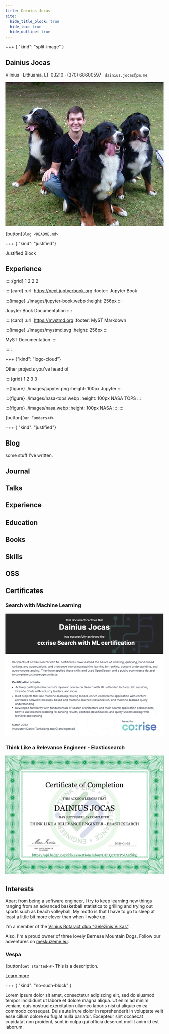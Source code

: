 ```yaml
---
title: Dainius Jocas
site:
  hide_title_block: true
  hide_toc: true
  hide_outline: true
---
```


+++ { "kind": "split-image" }

## Dainius Jocas

Vilnius · Lithuania, LT-03210 · (370) 68600597 · `dainius.jocas@pm.me`

![](images/landing/doggos.jpg)

{button}`Blog <README.md>`

+++ { "kind": "justified"}

Justified Block

## Experience

:::::{grid} 1 2 2 2

::::{card}
:url: https://next.juptyerbook.org
:footer: Jupyter Book

:::{image} ./images/jupyter-book.webp
:height: 256px
:::

Jupyter Book Documentation
::::

::::{card}
:url: https://mystmd.org
:footer: MyST Markdown

:::{image} ./images/mystmd.svg
:height: 256px
:::

MyST Documentation
::::

:::::

+++ {"kind": "logo-cloud"}

Other projects you've heard of

::::{grid} 1 2 3 3

:::{figure} ./images/jupyter.png
:height: 100px
Jupyter
:::

:::{figure} ./images/nasa-tops.webp
:height: 100px
NASA TOPS
:::

:::{figure} ./images/nasa.webp
:height: 100px
NASA
:::
::::

{button}`Our Funders<#>`

+++ { "kind": "justified"}

## Blog

some stuff I've written.
## Journal
## Talks
## Experience
## Education
## Books
## Skills
## OSS

## Certificates

### Search with Machine Learning

![](images/landing/search-with-ml-badge.png)

### Think Like a Relevance Engineer - Elasticsearch

![](images/landing/tlre_dainius_jocas.png)

## Interests

Apart from being a software engineer, I try to keep learning new things ranging from an advanced basketball statistics to grilling and trying out sports such as beach volleyball.
My motto is that I have to go to sleep at least a little bit more clever than when I woke up.

I'm a member of the [Vilnius Rotaract club "Geležinis Vilkas"](https://www.vgvrac.lt/).

Also, I'm a proud owner of three lovely Bernese Mountain Dogs. 
Follow our adventures on [meskuzeme.eu](https://www.meskuzeme.eu).

### Vespa

{button}`Get started<#>` This is a description.

[Learn more]()

+++ { "kind": "no-such-block" }

Lorem ipsum dolor sit amet, consectetur adipiscing elit, sed do eiusmod tempor incididunt ut labore et dolore magna aliqua. Ut enim ad minim veniam, quis nostrud exercitation ullamco laboris nisi ut aliquip ex ea commodo consequat. Duis aute irure dolor in reprehenderit in voluptate velit esse cillum dolore eu fugiat nulla pariatur. Excepteur sint occaecat cupidatat non proident, sunt in culpa qui officia deserunt mollit anim id est laborum.

